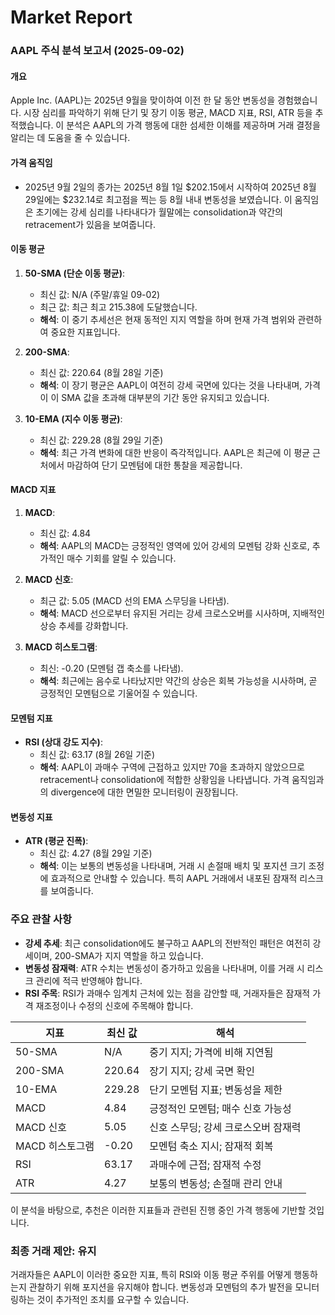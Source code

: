 # Market Report

### AAPL 주식 분석 보고서 (2025-09-02)

#### 개요
Apple Inc. (AAPL)는 2025년 9월을 맞이하여 이전 한 달 동안 변동성을 경험했습니다. 시장 심리를 파악하기 위해 단기 및 장기 이동 평균, MACD 지표, RSI, ATR 등을 추적했습니다. 이 분석은 AAPL의 가격 행동에 대한 섬세한 이해를 제공하며 거래 결정을 알리는 데 도움을 줄 수 있습니다.

#### 가격 움직임
- 2025년 9월 2일의 종가는 2025년 8월 1일 $202.15에서 시작하여 2025년 8월 29일에는 $232.14로 최고점을 찍는 등 8월 내내 변동성을 보였습니다. 이 움직임은 초기에는 강세 심리를 나타내다가 월말에는 consolidation과 약간의 retracement가 있음을 보여줍니다.

#### 이동 평균
1. **50-SMA (단순 이동 평균)**: 
   - 최신 값: N/A (주말/휴일 09-02)
   - 최근 값: 최근 최고 215.38에 도달했습니다.
   - **해석**: 이 중기 추세선은 현재 동적인 지지 역할을 하며 현재 가격 범위와 관련하여 중요한 지표입니다.

2. **200-SMA**: 
   - 최신 값: 220.64 (8월 28일 기준)
   - **해석**: 이 장기 평균은 AAPL이 여전히 강세 국면에 있다는 것을 나타내며, 가격이 이 SMA 값을 초과해 대부분의 기간 동안 유지되고 있습니다.

3. **10-EMA (지수 이동 평균)**: 
   - 최신 값: 229.28 (8월 29일 기준)
   - **해석**: 최근 가격 변화에 대한 반응이 즉각적입니다. AAPL은 최근에 이 평균 근처에서 마감하여 단기 모멘텀에 대한 통찰을 제공합니다.

#### MACD 지표
1. **MACD**: 
   - 최신 값: 4.84
   - **해석**: AAPL의 MACD는 긍정적인 영역에 있어 강세의 모멘텀 강화 신호로, 추가적인 매수 기회를 알릴 수 있습니다.

2. **MACD 신호**: 
   - 최근 값: 5.05 (MACD 선의 EMA 스무딩을 나타냄).
   - **해석**: MACD 선으로부터 유지된 거리는 강세 크로스오버를 시사하며, 지배적인 상승 추세를 강화합니다.

3. **MACD 히스토그램**: 
   - 최신: -0.20 (모멘텀 갭 축소를 나타냄).
   - **해석**: 최근에는 음수로 나타났지만 약간의 상승은 회복 가능성을 시사하며, 곧 긍정적인 모멘텀으로 기울어질 수 있습니다.

#### 모멘텀 지표
- **RSI (상대 강도 지수)**:
  - 최신 값: 63.17 (8월 26일 기준)
  - **해석**: AAPL이 과매수 구역에 근접하고 있지만 70을 초과하지 않았으므로 retracement나 consolidation에 적합한 상황임을 나타냅니다. 가격 움직임과의 divergence에 대한 면밀한 모니터링이 권장됩니다.

#### 변동성 지표
- **ATR (평균 진폭)**:
  - 최신 값: 4.27 (8월 29일 기준)
  - **해석**: 이는 보통의 변동성을 나타내며, 거래 시 손절매 배치 및 포지션 크기 조정에 효과적으로 안내할 수 있습니다. 특히 AAPL 거래에서 내포된 잠재적 리스크를 보여줍니다.

### 주요 관찰 사항
- **강세 추세**: 최근 consolidation에도 불구하고 AAPL의 전반적인 패턴은 여전히 강세이며, 200-SMA가 지지 역할을 하고 있습니다.
- **변동성 잠재력**: ATR 수치는 변동성이 증가하고 있음을 나타내며, 이를 거래 시 리스크 관리에 적극 반영해야 합니다.
- **RSI 주목**: RSI가 과매수 임계치 근처에 있는 점을 감안할 때, 거래자들은 잠재적 가격 재조정이나 수정의 신호에 주목해야 합니다.

| 지표                     | 최신 값         | 해석                                            |
|--------------------------|------------------|------------------------------------------------|
| 50-SMA                   | N/A              | 중기 지지; 가격에 비해 지연됨                  |
| 200-SMA                  | 220.64           | 장기 지지; 강세 국면 확인                       |
| 10-EMA                   | 229.28           | 단기 모멘텀 지표; 변동성을 제한                |
| MACD                     | 4.84             | 긍정적인 모멘텀; 매수 신호 가능성               |
| MACD 신호               | 5.05             | 신호 스무딩; 강세 크로스오버 잠재력            |
| MACD 히스토그램          | -0.20            | 모멘텀 축소 지시; 잠재적 회복                  |
| RSI                      | 63.17            | 과매수에 근접; 잠재적 수정                      |
| ATR                      | 4.27             | 보통의 변동성; 손절매 관리 안내                  |

이 분석을 바탕으로, 추천은 이러한 지표들과 관련된 진행 중인 가격 행동에 기반할 것입니다.

### 최종 거래 제안: **유지**
거래자들은 AAPL이 이러한 중요한 지표, 특히 RSI와 이동 평균 주위를 어떻게 행동하는지 관찰하기 위해 포지션을 유지해야 합니다. 변동성과 모멘텀의 추가 발전을 모니터링하는 것이 추가적인 조치를 요구할 수 있습니다.
